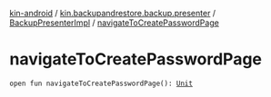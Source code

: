 [kin-android](../../index.md) / [kin.backupandrestore.backup.presenter](../index.md) / [BackupPresenterImpl](index.md) / [navigateToCreatePasswordPage](./navigate-to-create-password-page.md)

# navigateToCreatePasswordPage

`open fun navigateToCreatePasswordPage(): `[`Unit`](https://kotlinlang.org/api/latest/jvm/stdlib/kotlin/-unit/index.html)